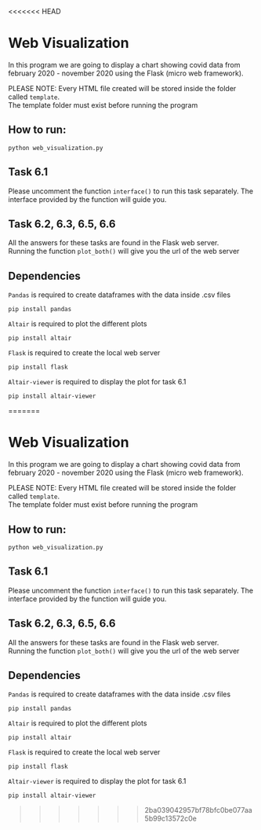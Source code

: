 <<<<<<< HEAD
# Web Visualization

In this program we are going to display a chart showing covid data from february 2020 - november 2020 using the Flask (micro web framework).  

PLEASE NOTE: Every HTML file created will be stored inside the folder called ```template```.<br/>
The template folder must exist before running the program

## How to run:

```
python web_visualization.py
```

## Task 6.1 

Please uncomment the function ```interface()``` to run this task separately.
The interface provided by the function will guide you.

## Task 6.2, 6.3, 6.5, 6.6

All the answers for these tasks are found in the Flask web server.<br/>
Running the function ```plot_both()``` will give you the url of the web server 

## Dependencies

``` Pandas ``` is required to create dataframes with the data inside .csv files

```
pip install pandas
```

``` Altair ``` is required to plot the different plots

```
pip install altair
```

``` Flask ``` is required to create the local web server

```
pip install flask
```

``` Altair-viewer ``` is required to display the plot for task 6.1

```
pip install altair-viewer

```





=======
# Web Visualization

In this program we are going to display a chart showing covid data from february 2020 - november 2020 using the Flask (micro web framework).  

PLEASE NOTE: Every HTML file created will be stored inside the folder called ```template```.<br/>
The template folder must exist before running the program

## How to run:

```
python web_visualization.py
```

## Task 6.1 

Please uncomment the function ```interface()``` to run this task separately.
The interface provided by the function will guide you.

## Task 6.2, 6.3, 6.5, 6.6

All the answers for these tasks are found in the Flask web server.<br/>
Running the function ```plot_both()``` will give you the url of the web server 

## Dependencies

``` Pandas ``` is required to create dataframes with the data inside .csv files

```
pip install pandas
```

``` Altair ``` is required to plot the different plots

```
pip install altair
```

``` Flask ``` is required to create the local web server

```
pip install flask
```

``` Altair-viewer ``` is required to display the plot for task 6.1

```
pip install altair-viewer

```





>>>>>>> 2ba039042957bf78bfc0be077aa5b99c13572c0e
